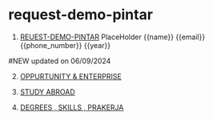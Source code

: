 # request-demo-pintar


1. [REUEST-DEMO-PINTAR](https://htmlpreview.github.io/?https://github.com/amananku-pintar/request-demo-pintar/blob/main/REQUEST_DEMO.html) PlaceHolder {{name}} {{email}} {{phone_number}} {{year}}

#NEW updated on 06/09/2024

2.  [OPPURTUNITY & ENTERPRISE](https://htmlpreview.github.io/?https://github.com/amananku-pintar/request-demo-pintar/blob/main/enterprise_opputunity_contact_us.html)  
  
3.  [STUDY ABROAD](https://htmlpreview.github.io/?https://github.com/amananku-pintar/request-demo-pintar/blob/main/STUDY_ABORAD_CONTACT_US.html) 
  
4.  [DEGREES , SKILLS , PRAKERJA](https://htmlpreview.github.io/?https://github.com/amananku-pintar/request-demo-pintar/blob/main/DEGREE_SKILLS_PRAKERJA_CONTACT_US.html) 
